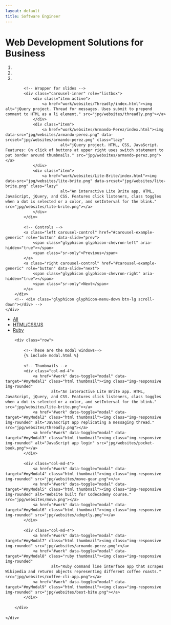 ```yaml
---
layout: default
title: Software Engineer
---
```


<!-- Project Showcase -->
<div class="jumbotron">
    <div class="container">
        <h1 class="intro">Web Development Solutions for Business</h1>
        <!--Slideshow-->
        <div id="carousel-example-generic" class="carousel slide" data-ride="carousel">
            <!-- Indicators -->
            <ol class="carousel-indicators">
                <li data-target="#carousel-example-generic" data-slide-to="0" class="active"></li>
                <li data-target="#carousel-example-generic" data-slide-to="1"></li>
                <li data-target="#carousel-example-generic" data-slide-to="2"></li>
            </ol>

            <!-- Wrapper for slides -->
            <div class="carousel-inner" role="listbox">
                <div class="item active">
                    <a href="work/websites/Threadly/index.html"><img alt="jQuery project. Thread for messages. Uses submit to prepend comment to HTML as a li element." src="jpg/websites/threadly.png"></a>
                </div>
                <div class="item">
                    <a href="work/websites/Armando-Perez/index.html"><img data-src="jpg/websites/armando-perez.png" data-srcset="jpg/websites/armando-perez.png" class="lazy"
                            alt="jQuery project. HTML, CSS, JavaScript. Features: On click of buttons at upper right uses switch statement to put border around thumbnails." src="jpg/websites/armando-perez.png"></a>
                </div>
                <div class="item">
                    <a href="work/websites/Lite-Brite/index.html"><img data-src="jpg/websites/lite-brite.png" data-srcset="jpg/websites/lite-brite.png" class="lazy"
                            alt="An interactive Lite Brite app. HTML, JavaScript, jQuery, and CSS. Features click listeners, class toggles when a dot is selected or a color, and setInterval for the blink." src="jpg/websites/lite-brite.png"></a>
                </div>
            </div>

            <!-- Controls -->
            <a class="left carousel-control" href="#carousel-example-generic" role="button" data-slide="prev">
                <span class="glyphicon glyphicon-chevron-left" aria-hidden="true"></span>
                <span class="sr-only">Previous</span>
            </a>
            <a class="right carousel-control" href="#carousel-example-generic" role="button" data-slide="next">
                <span class="glyphicon glyphicon-chevron-right" aria-hidden="true"></span>
                <span class="sr-only">Next</span>
            </a>
        </div>
        <!-- <div class="glyphicon glyphicon-menu-down btn-lg scroll-down"></div> -->
    </div>
</div>
<!-- End Showcase -->

<!-- Supporting Section -->
<div class="supporting clearfix">
    <div class="container">
        <ul class="nav nav-pills" id="supporting-nav">
            <li class="nav-all active"><a href="#work">All</a></li>
            <li class="nav-html"><a href="#work">HTML/CSS/JS</a></li>
            <li class="nav-ruby"><a href="#work">Ruby</a></li>
        </ul>

        <div class="row">

            <!--These are the modal windows-->
            {% include modal.html %}

            <!-- Thumbnails -->
            <div class="col-md-4">
                <a href="#work" data-toggle="modal" data-target="#myModal1" class="html thumbnail"><img class="img-responsive img-rounded"
                        alt="An interactive Lite Brite app. HTML, JavaScript, jQuery, and CSS. Features click listeners, class toggles when a dot is selected or a color, and setInterval for the blink." src="jpg/websites/lite-brite.png"></a>
                <a href="#work" data-toggle="modal" data-target="#myModal2" class="html thumbnail"><img class="img-responsive img-rounded" alt="Javascript app replicating a messaging thread." src="jpg/websites/threadly.png"></a>
                <a href="#work" data-toggle="modal" data-target="#myModal3" class="html thumbnail"><img class="img-responsive img-rounded" alt="JavaScript app login" src="jpg/websites/pocket-book.png"></a>
            </div>

            <div class="col-md-4">
                <a href="#work" data-toggle="modal" data-target="#myModal4" class="html thumbnail"><img class="img-responsive img-rounded" src="jpg/websites/move-gear.png"></a>
                <a href="#work" data-toggle="modal" data-target="#myModal5" class="html thumbnail"><img class="img-responsive img-rounded" alt="Website built for Codecademy course." src="jpg/websites/move.png"></a>
                <a href="#work" data-toggle="modal" data-target="#myModal6" class="html thumbnail"><img class="img-responsive img-rounded" src="jpg/websites/adoptly.png"></a>
            </div>

            <div class="col-md-4">
                <a href="#work" data-toggle="modal" data-target="#myModal7" class="html thumbnail"><img class="img-responsive img-rounded" src="jpg/websites/armando-perez.png"></a>
                <a href="#work" data-toggle="modal" data-target="#myModal8" class="ruby thumbnail"><img class="img-responsive img-rounded"
                        alt="Ruby command line interface app that scrapes Wikipedia and returns objects representing different coffee roasts." src="jpg/websites/coffee-cli-app.png"></a>
                <a href="#work" data-toggle="modal" data-target="#myModal9" class="html thumbnail"><img class="img-responsive img-rounded" src="jpg/websites/best-bite.png"></a>
            </div>

        </div>

    </div>
</div>
<!--End Supporting-->
